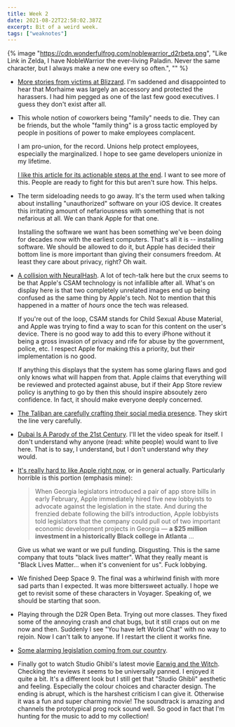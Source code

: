 ```yaml
---
title: Week 2
date: 2021-08-22T22:58:02.387Z
excerpt: Bit of a weird week.
tags: ["weaknotes"]
---
```


{% image "https://cdn.wonderfulfrog.com/noblewarrior_d2rbeta.png", "Like Link in Zelda, I have NobleWarrior the ever-living Paladin. Never the same character, but I always make a new one every so often.", "" %}

- [More stories from victims at Blizzard]. I'm saddened and disappointed to hear that Morhaime was largely an accessory and protected the harassers. I had him pegged as one of the last few good executives. I guess they don't exist after all.

- This whole notion of coworkers being "family" needs to die. They can be friends, but the whole "family thing" is a gross tactic employed by people in positions of power to make employees complacent.

  I am pro-union, for the record. Unions help protect employees, especially the marginalized. I hope to see game developers unionize in my lifetime.

  [I like this article for its actionable steps at the end]. I want to see more of this. People are ready to fight for this but aren't sure how. This helps.

- The term sideloading needs to go away. It's the term used when talking about installing "unauthorized" software on your iOS device. It creates this irritating amount of nefariousness with something that is not nefarious at all. We can thank Apple for that one.

  Installing the software we want has been something we've been doing for decades now with the earliest computers. That's all it is -- installing software. We should be allowed to do it, but Apple has decided their bottom line is more important than giving their consumers freedom. At least they care about privacy, right? Oh wait.

- [A collision with NeuralHash]. A lot of tech-talk here but the crux seems to be that Apple's CSAM technology is not infallible after all. What's on display here is that two completely unrelated images end up being confused as the same thing by Apple's tech. Not to mention that this happened in a matter of _hours_ once the tech was released.

  If you're out of the loop, CSAM stands for Child Sexual Abuse Material, and Apple was trying to find a way to scan for this content on the user's device. There is no good way to add this to every iPhone without it being a gross invasion of privacy and rife for abuse by the government, police, etc. I respect Apple for making this a priority, but their implementation is no good.

  If anything this displays that the system has some glaring flaws and god only knows what will happen from that. Apple claims that everything will be reviewed and protected against abuse, but if their App Store review policy is anything to go by then this should inspire absoutely zero confidence. In fact, it should make everyone deeply concerned.

- [The Taliban are carefully crafting their social media presence]. They skirt the line very carefully.

- [Dubai Is A Parody of the 21st Century]. I'll let the video speak for itself. I don't understand why anyone (read: white people) would want to live here. That is to say, I understand, but I don't understand why _they_ would.

- [It's really hard to like Apple right now], or in general actually. Particularly horrible is this portion (emphasis mine):

  > When Georgia legislators introduced a pair of app store bills in early February, Apple immediately hired five new lobbyists to advocate against the legislation in the state. And during the frenzied debate following the bill’s introduction, Apple lobbyists told legislators that the company could pull out of two important economic development projects in Georgia — **a $25 million investment in a historically Black college in Atlanta** ...

  Give us what we want or we pull funding. Disgusting. This is the same company that touts "black lives matter". What they really meant is "Black Lives Matter... when it's convenient for us". Fuck lobbying.

- We finished Deep Space 9. The final was a whirlwind finish with more sad parts than I expected. It was more bittersweet actually. I hope we get to revisit some of these characters in Voyager. Speaking of, we should be starting that soon.

- Playing through the D2R Open Beta. Trying out more classes. They fixed some of the annoying crash and chat bugs, but it still craps out on me now and then. Suddenly I see "You have left World Chat" with no way to rejoin. Now I can't talk to anyone. If I restart the client it works fine.

- [Some alarming legislation coming from our country].

- Finally got to watch Studio Ghibli's latest movie [Earwig and the Witch]. Checking the reviews it seems to be universally panned. I enjoyed it quite a bit. It's a different look but I still get that "Studio Ghibli" aesthetic and feeling. Especially the colour choices and character design. The ending is abrupt, which is the harshest criticism I can give it. Otherwise it was a fun and super charming movie! The soundtrack is amazing and channels the prototypical prog rock sound well. So good in fact that I'm hunting for the music to add to my collection!

[more stories from victims at blizzard]: https://www.upcomer.com/activision-blizzards-lawsuit-may-force-change/
[i like this article for its actionable steps at the end]: https://www.polygon.com/22627759/activision-blizzard-lawsuit-games-worker-unions-labor-organizing
[a collision with neuralhash]: https://mjtsai.com/blog/2021/08/18/neuralhash-implementation-and-collision/
[the taliban are carefully crafting their social media presence]: https://www.washingtonpost.com/technology/2021/08/18/taliban-social-media-success/
[dubai is a parody of the 21st century]: https://www.youtube.com/watch?v=SacQ2YdVOyk
[it's really hard to like apple right now]: https://www.politico.com/news/2021/08/20/apple-takes-on-state-legislatures-georgia-50629
[some alarming legislation coming from our country]: https://www.politico.com/news/2021/08/20/apple-takes-on-state-legislatures-georgia-50629
[earwig and the witch]: https://www.imdb.com/title/tt12441478/
